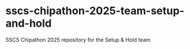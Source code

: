 # sscs-chipathon-2025-team-setup-and-hold
SSCS Chipathon 2025 repository for the Setup &amp; Hold team
